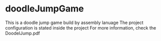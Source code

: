 # doodleJumpGame
This is a doodle jump game build by assembly lanuage
The project configuration is stated inside the project
For more information, check the DoodelJump.pdf
